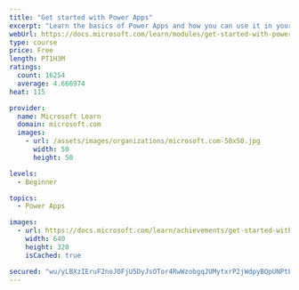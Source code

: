```yaml
---
title: "Get started with Power Apps"
excerpt: "Learn the basics of Power Apps and how you can use it in your organization."
webUrl: https://docs.microsoft.com/learn/modules/get-started-with-powerapps/
type: course
price: Free
length: PT1H3M
ratings:
  count: 16254
  average: 4.666974
heat: 115

provider:
  name: Microsoft Learn
  domain: microsoft.com
  images:
    - url: /assets/images/organizations/microsoft.com-50x50.jpg
      width: 50
      height: 50

levels:
  - Beginner

topics:
  - Power Apps

images:
  - url: https://docs.microsoft.com/learn/achievements/get-started-with-powerapps-social.png
    width: 640
    height: 320
    isCached: true

secured: "wu/yLBXzIEruF2noJOFjU5DyJsOTor4RwWzobgqJUMytxrP2jWdpyBQpUNPtLbZ7YGu1EUiuUqye32fZ6fDrqUeadUeAwyM8dRzCehK4HKBNlJy+AZlBecC+Tt2PM1ytVTZOYCBlAfbh4TCEHwgSWnuqLJv9hMoSk57/8AiUWdtgwlIY3AENPEHYDVs0OporuaaC1otk79AiRknayIGgoKQaPqzRmMjZAwnK5HHl5lfIf/u2fQrhsFs+cwfmiQrgv1i7Amci8Sc3b3BuiQHg3AwdPazMD/8gOtJKSGF040u0QQzg87mduWRAAUT++KHymJaXK6Tb9NcjvTEeKw72jQlx5bG75/qwzJunP6N75VWJnSAJmewjVVsZW9cBWkXJ2n/EBtnt5TuxGELEsw6ln7O1npKxVg1RPVmA8aeg7mjOpslOlQNw/o+Jn1rSDJRP;R+yt1x/ZSqhvVnhrTV3NyQ=="
---
```


